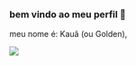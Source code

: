 ### **bem vindo ao meu perfil** 🐒

meu nome é: Kauã (ou Golden),

![](https://media1.tenor.com/m/ARq3y46lla0AAAAC/mangle-fnaf.gif)

